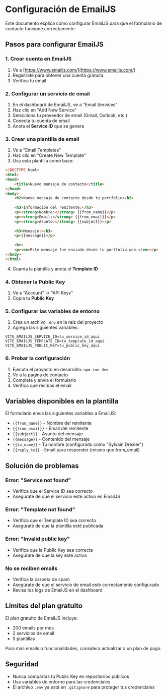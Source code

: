 # Configuración de EmailJS

Este documento explica cómo configurar EmailJS para que el formulario de contacto funcione correctamente.

## Pasos para configurar EmailJS

### 1. Crear cuenta en EmailJS

1. Ve a [https://www.emailjs.com/](https://www.emailjs.com/)
2. Regístrate para obtener una cuenta gratuita
3. Verifica tu email

### 2. Configurar un servicio de email

1. En el dashboard de EmailJS, ve a "Email Services"
2. Haz clic en "Add New Service"
3. Selecciona tu proveedor de email (Gmail, Outlook, etc.)
4. Conecta tu cuenta de email
5. Anota el **Service ID** que se genera

### 3. Crear una plantilla de email

1. Ve a "Email Templates"
2. Haz clic en "Create New Template"
3. Usa esta plantilla como base:

```html
<!DOCTYPE html>
<html>
<head>
    <title>Nuevo mensaje de contacto</title>
</head>
<body>
    <h2>Nuevo mensaje de contacto desde tu portfolio</h2>
    
    <h3>Información del remitente:</h3>
    <p><strong>Nombre:</strong> {{from_name}}</p>
    <p><strong>Email:</strong> {{from_email}}</p>
    <p><strong>Asunto:</strong> {{subject}}</p>
    
    <h3>Mensaje:</h3>
    <p>{{message}}</p>
    
    <hr>
    <p><em>Este mensaje fue enviado desde tu portfolio web.</em></p>
</body>
</html>
```

4. Guarda la plantilla y anota el **Template ID**

### 4. Obtener la Public Key

1. Ve a "Account" → "API Keys"
2. Copia tu **Public Key**

### 5. Configurar las variables de entorno

1. Crea un archivo `.env` en la raíz del proyecto
2. Agrega las siguientes variables:

```env
VITE_EMAILJS_SERVICE_ID=tu_service_id_aqui
VITE_EMAILJS_TEMPLATE_ID=tu_template_id_aqui
VITE_EMAILJS_PUBLIC_KEY=tu_public_key_aqui
```

### 6. Probar la configuración

1. Ejecuta el proyecto en desarrollo: `npm run dev`
2. Ve a la página de contacto
3. Completa y envía el formulario
4. Verifica que recibas el email

## Variables disponibles en la plantilla

El formulario envía las siguientes variables a EmailJS:

- `{{from_name}}` - Nombre del remitente
- `{{from_email}}` - Email del remitente
- `{{subject}}` - Asunto del mensaje
- `{{message}}` - Contenido del mensaje
- `{{to_name}}` - Tu nombre (configurado como "Sylvain Drexler")
- `{{reply_to}}` - Email para responder (mismo que from_email)

## Solución de problemas

### Error: "Service not found"
- Verifica que el Service ID sea correcto
- Asegúrate de que el servicio esté activo en EmailJS

### Error: "Template not found"
- Verifica que el Template ID sea correcto
- Asegúrate de que la plantilla esté publicada

### Error: "Invalid public key"
- Verifica que la Public Key sea correcta
- Asegúrate de que la key esté activa

### No se reciben emails
- Verifica la carpeta de spam
- Asegúrate de que el servicio de email esté correctamente configurado
- Revisa los logs de EmailJS en el dashboard

## Límites del plan gratuito

El plan gratuito de EmailJS incluye:
- 200 emails por mes
- 2 servicios de email
- 5 plantillas

Para más emails o funcionalidades, considera actualizar a un plan de pago.

## Seguridad

- Nunca compartas tu Public Key en repositorios públicos
- Usa variables de entorno para las credenciales
- El archivo `.env` ya está en `.gitignore` para proteger tus credenciales 
